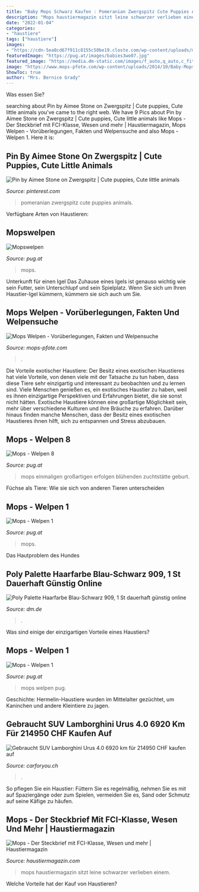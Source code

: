 ```yaml
---
title: "Baby Mops Schwarz Kaufen : Pomeranian Zwergspitz Cute Puppies Animals"
description: "Mops haustiermagazin sitzt leine schwarzer verlieben einem"
date: "2022-01-04"
categories:
- "haustiere"
tags: ["haustiere"]
images:
- "https://cdn-5ea0cd67f911c8155c50be19.closte.com/wp-content/uploads/mops-schwarz-baby-800x600.jpg"
featuredImage: "https://pug.at/images/babies3wo07.jpg"
featured_image: "https://media.dm-static.com/images/f_auto,q_auto,c_fit,w_1200,h_1200/v1584151220/products/pim/4015100329858-2144621/poly-palette-haarfarbe-blau-schwarz-909-1-st"
image: "https://www.mops-pfote.com/wp-content/uploads/2014/10/Baby-Mops-schlaeft.jpg"
ShowToc: true
author: "Mrs. Bernice Grady"
---
```



Was essen Sie?

	

		
searching about Pin by Aimee Stone on Zwergspitz | Cute puppies, Cute little animals you've came to the right web. We have 9 Pics about Pin by Aimee Stone on Zwergspitz | Cute puppies, Cute little animals like Mops - Der Steckbrief mit FCI-Klasse, Wesen und mehr | Haustiermagazin, Mops Welpen - Vorüberlegungen, Fakten und Welpensuche and also Mops - Welpen 1. Here it is:
		
    
## Pin By Aimee Stone On Zwergspitz | Cute Puppies, Cute Little Animals

<img loading=lazy src="https://i.pinimg.com/736x/a8/b5/e9/a8b5e984d6769c927f6832cb91dbd465.jpg" onerror="this.onerror=null;this.src='https://tse3.mm.bing.net/th?id=OIP.pfBqi1mXCM7K9aKUM_374AHaKq&amp;pid=15.1';" alt="Pin by Aimee Stone on Zwergspitz | Cute puppies, Cute little animals">

_Source: pinterest.com_

>pomeranian zwergspitz cute puppies animals. 

	

Verfügbare Arten von Haustieren:

    
## Mopswelpen

<img loading=lazy src="https://pug.at/images/babies3wo07.jpg" onerror="this.onerror=null;this.src='https://tse2.mm.bing.net/th?id=OIP._YHtfjerDD9id1WGP-RvYgAAAA&amp;pid=15.1';" alt="Mopswelpen">

_Source: pug.at_

>mops. 

	

Unterkunft für einen Igel
Das Zuhause eines Igels ist genauso wichtig wie sein Futter, sein Unterschlupf und sein Spielplatz. Wenn Sie sich um Ihren Haustier-Igel kümmern, kümmern sie sich auch um Sie.

    
## Mops Welpen - Vorüberlegungen, Fakten Und Welpensuche

<img loading=lazy src="https://www.mops-pfote.com/wp-content/uploads/2014/10/Baby-Mops-schlaeft.jpg" onerror="this.onerror=null;this.src='https://tse1.mm.bing.net/th?id=OIP.Th6Zx_0SldVhF29bLosAPwAAAA&amp;pid=15.1';" alt="Mops Welpen - Vorüberlegungen, Fakten und Welpensuche">

_Source: mops-pfote.com_

>. 

	

Die Vorteile exotischer Haustiere: Der Besitz eines exotischen Haustieres hat viele Vorteile, von denen viele mit der Tatsache zu tun haben, dass diese Tiere sehr einzigartig und interessant zu beobachten und zu lernen sind.
Viele Menschen genießen es, ein exotisches Haustier zu haben, weil es ihnen einzigartige Perspektiven und Erfahrungen bietet, die sie sonst nicht hätten. Exotische Haustiere können eine großartige Möglichkeit sein, mehr über verschiedene Kulturen und ihre Bräuche zu erfahren. Darüber hinaus finden manche Menschen, dass der Besitz eines exotischen Haustieres ihnen hilft, sich zu entspannen und Stress abzubauen.

    
## Mops - Welpen 8

<img loading=lazy src="http://www.pug.at/images/misoubabies1.jpg" onerror="this.onerror=null;this.src='https://tse1.mm.bing.net/th?id=OIP.oRw4YAhcGRwZJxUESU5ktQAAAA&amp;pid=15.1';" alt="Mops - Welpen 8">

_Source: pug.at_

>mops einmaligen großartigen erfolgen blühenden zuchtstätte geburt. 

	

Füchse als Tiere: Wie sie sich von anderen Tieren unterscheiden

    
## Mops - Welpen 1

<img loading=lazy src="http://www.pug.at/images/wurfw2w.jpg" onerror="this.onerror=null;this.src='https://tse4.mm.bing.net/th?id=OIP.ebfeElKchqhfQ242ad6PFQAAAA&amp;pid=15.1';" alt="Mops - Welpen 1">

_Source: pug.at_

>mops. 

	

Das Hautproblem des Hundes

    
## Poly Palette Haarfarbe Blau-Schwarz 909, 1 St Dauerhaft Günstig Online

<img loading=lazy src="https://media.dm-static.com/images/f_auto,q_auto,c_fit,w_1200,h_1200/v1584151220/products/pim/4015100329858-2144621/poly-palette-haarfarbe-blau-schwarz-909-1-st" onerror="this.onerror=null;this.src='https://tse4.mm.bing.net/th?id=OIP.wkkS_O9Igg-DfdEjc-c2sQHaNt&amp;pid=15.1';" alt="Poly Palette Haarfarbe Blau-Schwarz 909, 1 St dauerhaft günstig online">

_Source: dm.de_

>. 

	

Was sind einige der einzigartigen Vorteile eines Haustiers?

    
## Mops - Welpen 1

<img loading=lazy src="http://www.pug.at/images/wurfx3w13.jpg" onerror="this.onerror=null;this.src='https://tse3.mm.bing.net/th?id=OIP.JegYcNUCRfmnD-AOBDyUwgAAAA&amp;pid=15.1';" alt="Mops - Welpen 1">

_Source: pug.at_

>mops welpen pug. 

	

Geschichte: Hermelin-Haustiere wurden im Mittelalter gezüchtet, um Kaninchen und andere Kleintiere zu jagen.

    
## Gebraucht SUV Lamborghini Urus 4.0 6920 Km Für 214950 CHF Kaufen Auf

<img loading=lazy src="https://images.carforyou.ch/2020/08/08/14/26/48/1-lamborghini-urus-40-932174-u5OiIV6fdqNn.jpg" onerror="this.onerror=null;this.src='https://tse2.mm.bing.net/th?id=OIP.P2SdYJna1abQUZz_wX0r9wHaEK&amp;pid=15.1';" alt="Gebraucht SUV Lamborghini Urus 4.0 6920 km für 214950 CHF kaufen auf">

_Source: carforyou.ch_

>. 

	

So pflegen Sie ein Haustier: Füttern Sie es regelmäßig, nehmen Sie es mit auf Spaziergänge oder zum Spielen, vermeiden Sie es, Sand oder Schmutz auf seine Käfige zu häufen.

    
## Mops - Der Steckbrief Mit FCI-Klasse, Wesen Und Mehr | Haustiermagazin

<img loading=lazy src="https://cdn-5ea0cd67f911c8155c50be19.closte.com/wp-content/uploads/mops-schwarz-baby-800x600.jpg" onerror="this.onerror=null;this.src='https://tse1.mm.bing.net/th?id=OIP.oqdAPmHNHGZt-0NeJdsPUQHaFj&amp;pid=15.1';" alt="Mops - Der Steckbrief mit FCI-Klasse, Wesen und mehr | Haustiermagazin">

_Source: haustiermagazin.com_

>mops haustiermagazin sitzt leine schwarzer verlieben einem. 

	

Welche Vorteile hat der Kauf von Haustieren?

